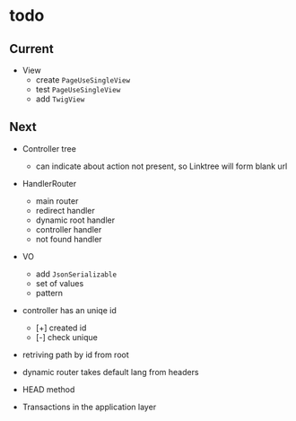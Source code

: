 # todo

## Current

- View
  - create `PageUseSingleView`
  - test `PageUseSingleView`
  - add `TwigView`

## Next

- Controller tree
  - can indicate about action not present, so Linktree will form blank url

- HandlerRouter
  - main router
  - redirect handler
  - dynamic root handler
  - controller handler
  - not found handler

- VO
  - add `JsonSerializable`
  - set of values
  - pattern

- controller has an uniqe id
  - [+] created id
  - [-] check unique

- retriving path by id from root
- dynamic router takes default lang from headers  
- HEAD method
- Transactions in the application layer
